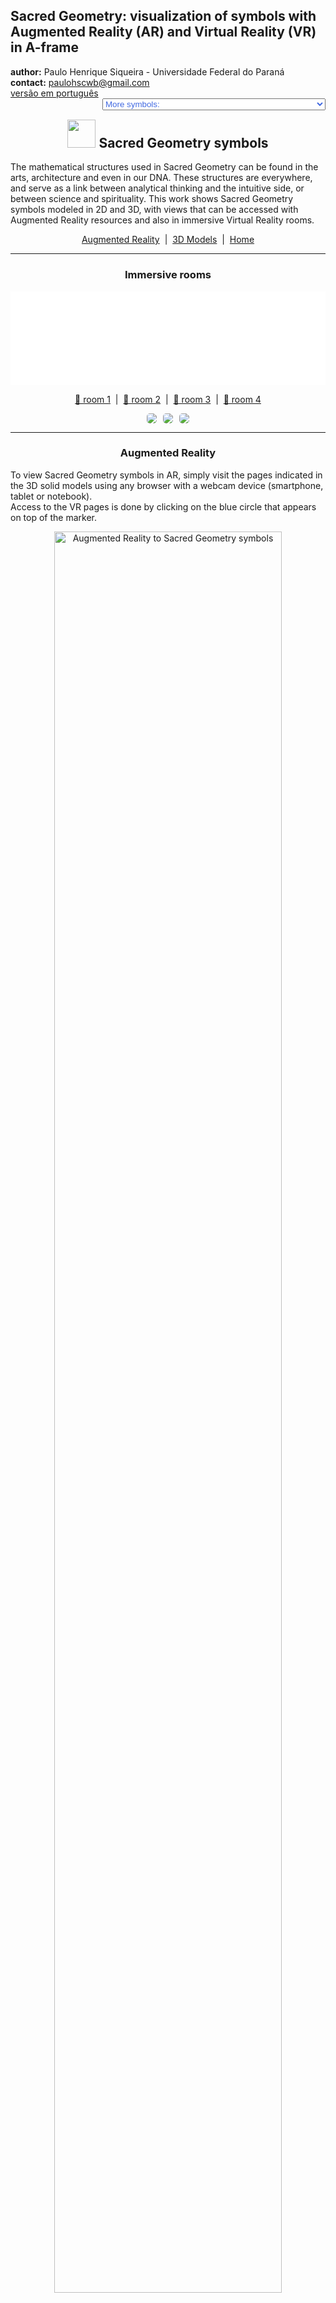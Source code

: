 <link rel="stylesheet" href="../scripts/style.css">
<meta charset="utf-8">
<link rel="icon" type="image/png" href="vr/salas/imagens/icone.png">
<h2>Sacred Geometry: visualization of symbols with Augmented Reality (AR) and Virtual Reality (VR) in A-frame</h2>
 <b>author:</b> Paulo Henrique Siqueira - Universidade Federal do Paraná
 <br><b>contact:</b> <a href="#">paulohscwb@gmail.com</a>
 <br><a href="https://paulohscwb.github.io/SacredGeometry/symbols/pt-br/">versão em português</a>
 <form style="margin: 0 auto; float:right; text-align:right; width:100%; margin-bottom:15px;">
	<select id="url" onchange="urlHandler(this.value)" style="color:royalblue;">
		<option disabled selected value>More symbols:</option>
		<option disabled value="../symbols/">Sacred Geometry symbols</option>
		<option value="../flower/">Flower of life and the polyhedra of Plato and Archimedes</option>
		<option value="../fruit/">Fruit of life and the polyhedra of Plato and Archimedes</option>
		<option value="../grid/">Grid of life and the polyhedra of Plato and Archimedes</option>
		<option value="../metatron/">Metatron and the polyhedra of Plato and Archimedes</option>
		<option value="../merkaba/">Merkaba star</option>
	</select>
</form>
<script>
function urlHandler(value) {                               
    window.location.assign(`${value}`);
}
</script>

<p id="p1"></p>
  <h2 align="center"><img src="vr/salas/imagens/icone.png" style="margin-bottom:-10px" width="45"> Sacred Geometry symbols</h2>
The mathematical structures used in Sacred Geometry can be found in the arts, architecture and even in our DNA. These structures are everywhere, and serve as a link between analytical thinking and the intuitive side, or between science and spirituality.
This work shows Sacred Geometry symbols modeled in 2D and 3D, with views that can be accessed with Augmented Reality resources and also in immersive Virtual Reality rooms.

<p align="center"><a href="#ra">Augmented Reality</a><span>&nbsp;&nbsp;|&nbsp;&nbsp;</span><a href="#m3d">3D Models</a><span>&nbsp;&nbsp;|&nbsp;&nbsp;</span><a href="../">Home</a></p>
  <hr>
 <h3 align="center">Immersive rooms</h3>
  <div class="embed-container"><iframe width="100%" src="sala.htm" title="Sala Imersiva dos símbolos da Geometria Sagrada" frameborder="0" loading="lazy"></iframe></div>
  <p align="center"><a href="sala.htm" target="_blank">&#x1f517; room 1</a><span>&nbsp;&nbsp;|&nbsp;&nbsp;</span><a href="sala1.htm" target="_blank">&#x1f517; room 2</a><span>&nbsp;&nbsp;|&nbsp;&nbsp;</span><a href="sala2.htm" target="_blank">&#x1f517; room 3</a><span>&nbsp;&nbsp;|&nbsp;&nbsp;</span><a href="sala3.htm" target="_blank">&#x1f517; room 4</a></p>
  <p align="center"><img src="vr/salas/videos/gs1.gif" style="max-width: 31.5%; border-radius:5px; margin-right:2%" loading="lazy"/><img src="vr/salas/videos/gs2.gif" style="max-width: 31.5%; margin-right:2%; border-radius:5px" loading="lazy"/><img src="vr/salas/videos/gs3.gif" style="max-width: 31.5%; border-radius:5px" loading="lazy"/></p>
  <hr>
  <h3 id="ra" align="center">Augmented Reality</h3>
  To view Sacred Geometry symbols in AR, simply visit the pages indicated in the 3D solid models using any browser with a webcam device (smartphone, tablet or notebook). 
<br>Access to the VR pages is done by clicking on the blue circle that appears on top of the marker.
<p align="center"><img style="border-radius:7px;" alt="Augmented Reality to Sacred Geometry symbols" src="ar/example.png" width="85%"></p>
<p align="center"><img src="ar/symbols.gif" alt="Augmented Reality to Sacred Geometry symbols" style="max-width: 92%; border-radius:5px;" loading="lazy"/></p>
<hr>
<h3 id="m3d" align="center">3D models</h3>
<iframe width="560" height="315" style="max-width:100%" src="https://www.youtube.com/embed/videoseries?list=PLy0I_lGW8HxXqLmyaITBm0flxwtDvgTFT" title="YouTube video player" frameborder="0" allow="accelerometer; autoplay; clipboard-write; encrypted-media; gyroscope; picture-in-picture; web-share" allowfullscreen></iframe>
<h4>1. Vesica Piscis</h4>
<a href="vr/VesicaPiscis.htm" target="_blank" title="3D model" class="fotoA"><img src="ar/0A.png" class="foto" alt="Vesica Piscis"></a><img src="ar/0.png" class="qr">
 <br><br><br>It is a geometric form created by the intersection of two identical circles, where the center of each circle lies on the perimeter of the other. The Vesica Piscis is used in Venn Diagrams and emblematic seals and has symbolic meanings such as the "Jesus fish", the intricate Triquetra that appears in Celtic art, the Reuleaux triangle and the Mandorla that symbolizes the opposites union and the intersection of terrestrial and celestial kingdoms.
 <br><br>
 <a href="ra.html" class="raAR" title="Augmented reality" target="_blank"></a>
<hr>
<h4>2. Vesica Piscis 3D</h4>
<a href="vr/VesicaPiscis3d.htm" target="_blank" title="3D model" class="fotoA"><img src="ar/1A.png" class="foto" alt="Vesica Piscis 3d"></a><img src="ar/1.png" class="qr">
 <br><br><br>In this 3D representation we have the model with 8 circles around the smallest circle. These circles represent plane sections of the spheres that symbolize the extension of the Vesica Piscis into 3 dimensions.
 <br><br>
 <a href="ra.html" class="raAR" title="Augmented reality" target="_blank"></a>
<hr>
<h4>3. Seed of Life</h4>
<a href="vr/SeedOfLife.htm" target="_blank" title="3D model" class="fotoA"><img src="ar/4A.png" class="foto" alt="Seed of Life"></a><img src="ar/4.png" class="qr">
 <br><br><br>Sacred Geometry is centered on the symbol made up of 7 intertwined circles, called the Seed of Life. It is a representation that signifies the 7 days in which the world was created, and that appears in many buildings and religious texts. Each overlapping circle means a cycle or cell interconnecting vital processes.
 <br><br>
  <a href="ra.html" class="raAR" title="Augmented reality" target="_blank"></a>
 <hr>
<h4>4. Seed of Life 3D</h4>
<a href="vr/SeedOfLife3d_v1.htm" target="_blank" title="3D model" class="fotoA"><img src="ar/5A.png" class="foto" alt="Seed of Life 3D"></a><img src="ar/5.png" class="qr">
 <br><br><br>This symbol has been used reverently and its design gives a sense of protection. Many use it as jewelry or decoration, believing that it brings positivity, warding off negative things. In this representation we have the 3D model built with 3 rotations around one of the models.
 <br><br>
 <a href="ra.html" class="raAR" title="Augmented reality" target="_blank"></a>
<hr>
<h4>5. Seed of Life 3D v2</h4>
<a href="vr/SeedOfLife3d_v2.htm" target="_blank" title="3D model" class="fotoA"><img src="ar/6A.png" class="foto" alt="Seed of Life 3D"></a><img src="ar/6.png" class="qr">
 <br><br><br>This symbol also appears on some tapestries and ruins of ancient temples, signifying the design of the universe. In this representation we have the 3D model built with circles forming 2 spherical caps.
 <br><br>
 <a href="ra.html" class="raAR" title="Augmented reality" target="_blank"></a>
 <hr>
<h4>6. Seed of Life 3D v3</h4>
<a href="vr/SeedOfLife3d_v3.htm" target="_blank" title="3D model" class="fotoA"><img src="ar/24A.png" class="foto" alt="Seed of Life 3D"></a><img src="ar/24.png" class="qr">
 <br><br><br>Each overlapping circle of this symbol signifies a cycle or cell interconnecting vital processes. In this representation we have the 3D model built with 6 circles rotated around axes that pass through the central circle.
 <br><br>
 <a href="ra.html" class="raAR" title="Augmented reality" target="_blank"></a>
<hr>
<h4>7. Egg of Life</h4>
<a href="vr/EggOfLife.htm" target="_blank" title="3D model" class="fotoA"><img src="ar/2A.png" class="foto" alt="Egg of Life"></a><img src="ar/2.png" class="qr">
 <br><br><br>It is considered a central stage in the transformative sequence of evolution and is associated with the notions of rebirth and fertility. The Egg of Life is an evolution of the Seed of Life: adding 6 circles to the Fundamental Seed we have the symbol of the Egg of Life.
 <br><br>
  <a href="ra.html" class="raAR" title="Augmented reality" target="_blank"></a>
 <hr>
<h4>8. Egg of Life 3D</h4>
<a href="vr/EggOfLife3d.htm" target="_blank" title="3D model" class="fotoA"><img src="ar/3A.png" class="foto" alt="Egg of Life 3D"></a><img src="ar/3.png" class="qr">
 <br><br><br>Analyzing another dimension in its formation, the Egg of Life can be visualized through the eight tangent spheres of Metatron's Cube. This connection shows the versatility and intertwined relationships of Sacred Geometric symbols.
 <br><br>
 <a href="ra.html" class="raAR" title="Augmented reality" target="_blank"></a>
 <hr>
<h4>9. Flower of Life</h4>
<a href="vr/FlowerOfLife.htm" target="_blank" title="3D model" class="fotoA"><img src="ar/7A.png" class="foto" alt="Flower of Life"></a><img src="ar/7.png" class="qr">
 <br><br><br>The Flower of Life symbol is constructed of 19 interlocking circles, surrounded by a larger circle. It is a well-known representation that appears in the pyramids of Egypt and in buildings in Greece, China, England, Tibet and Israel. The Flower of Life is believed to represent the cosmic blueprint, which encodes the design of each atomic structure.
 <br><br>
  <a href="ra.html" class="raAR" title="Augmented reality" target="_blank"></a>
 <hr>
<h4>10. Flower of Life 3D</h4>
<a href="vr/FlowerOfLife3d.htm" target="_blank" title="3D model" class="fotoA"><img src="ar/8A.png" class="foto" alt="Flower of Life 3D"></a><img src="ar/8.png" class="qr">
 <br><br><br>Within the design of the Flower of Life symbol are other Sacred Geometry patterns: the Egg of Life, the Seed of Life, and the Tree of Life. In this representation we have the 3D model built with 3 rotations around one of the models.
 <br><br>
 <a href="ra.html" class="raAR" title="Augmented reality" target="_blank"></a>
 <p class="topop"><a href="#p1" class="topo">back to top</a></p>
<hr>
<h4>11. Flower of Life v2</h4>
<a href="vr/FlowerOfLife_v2.htm" target="_blank" title="3D model" class="fotoA"><img src="ar/9A.png" class="foto" alt="Flower of Life"></a><img src="ar/9.png" class="qr">
 <br><br><br>The Flower of Life symbol can be extended and constructed with 37 interlocking circles, surrounded by a larger circle. Several circles of this symbol extend beyond the border, and another Sacred Geometry symbol emerges from this extended version: the Fruit of Life.
 <br><br>
  <a href="ra.html" class="raAR" title="Augmented reality" target="_blank"></a>
 <hr>
<h4>12. Flower of Life 3D v2</h4>
<a href="vr/FlowerOfLife3d_v2.htm" target="_blank" title="3D model" class="fotoA"><img src="ar/10A.png" class="foto" alt="Flower of Life 3D"></a><img src="ar/10.png" class="qr">
 <br><br><br>Within the design of the Flower of Life symbol are other Sacred Geometry patterns: the Egg of Life, the Seed of Life, and the Tree of Life. In this representation we have the 3D model built with 3 rotations around one of the models.
 <br><br>
 <a href="ra.html" class="raAR" title="Augmented reality" target="_blank"></a>
 <hr>
<h4>13. Tree of Life</h4>
<a href="vr/TreeOfLife.htm" target="_blank" title="3D model" class="fotoA"><img src="ar/11A.png" class="foto" alt="Tree of Life"></a><img src="ar/11.png" class="qr">
 <br><br><br>The Tree of Life symbol represents a connection with everything, including the things we cannot see, reminding us that we are not alone in the universe. The 10 spheres of this symbol are called "Sephiroth", they mean emanation and are connected by different paths. The bottom Sephira represents the material world and the top Sephira represents cosmic consciousness. The other Sephiras represent the qualities of the soul and are divided into three pillars: severity, gentleness and mercy.
 <br><br>
 <a href="ra.html" class="raAR" title="Augmented reality" target="_blank"></a>
 <hr>
<h4>14. Fruit of Life</h4>
<a href="vr/FruitOfLife.htm" target="_blank" title="3D model" class="fotoA"><img src="ar/12A.png" class="foto" alt="Fruit of Life"></a><img src="ar/12.png" class="qr">
 <br><br><br>The symbol of the Fruit of Life is formed by 13 interconnected spheres and can be considered one of the most powerful in Sacred Geometry. It appears hidden within the Flower of Life symbol and can be used to create the 78 lines of the Metatron's Cube symbol.
 <br><br>
  <a href="ra.html" class="raAR" title="Augmented reality" target="_blank"></a>
 <hr>
<h4>15. Fruit of Life 3D</h4>
<a href="vr/FruitOfLife3d.htm" target="_blank" title="3D model" class="fotoA"><img src="ar/13A.png" class="foto" alt="Fruit of Life 3D"></a><img src="ar/13.png" class="qr">
 <br><br><br>The 13 spheres of the Fruit of Life symbol symbolize feminine aspects of creation, which provide the basis for the 78 masculine rays of creation. It is considered a harmonious interaction that gives rise to existence. In this representation we have the symbol of the Fruit of Life in 3D.
 <br><br>
 <a href="ra.html" class="raAR" title="Augmented reality" target="_blank"></a>
 <hr>
 <h4>16. Golden spiral</h4>
<a href="vr/GoldenSpiral.htm" target="_blank" title="3D model" class="fotoA"><img src="ar/27A.png" class="foto" alt="Golden Spiral"></a><img src="ar/27.png" class="qr">
 <br><br><br>We define that the numbers <b>a</b> and <b>b</b> are in the golden ratio when <b>(a + b) / a = a / b = &Phi;</b>. Putting this ratio in two dimensions, we can construct golden rectangles (or triangles), where their sides are in the golden ratio. This proportion is not just a mathematical notion, but also a symbol of beauty, harmony and perfection in art, science and nature. This term was introduced by Leonardo da Vinci as a proportion of "ideal perfect body" and appears in the petals of various flowers, sunflower seed arrangements, pine cone patterns and romanesco broccoli.
 <br><br>
 <a href="ra.html" class="raAR" title="Augmented reality" target="_blank"></a>
 <hr>
<h4>17. Metatron's Cube</h4>
<a href="vr/MetatronCube.htm" target="_blank" title="3D model" class="fotoA"><img src="ar/14A.png" class="foto" alt="Metatron's Cube"></a><img src="ar/14.png" class="qr">
 <br><br><br>Metatron is a seraphim archangel of medieval Islamic, Jewish and Christian tradition. Artistic depictions almost always depict Archangel Metatron holding or near a mysterious cube. The construction of Metatron's Cube involves 13 circles housed within a larger circle. The lines that join the centers of these circles define the Metaton Cube.
 <br><br>
  <a href="ra1.html" class="raAR" title="Augmented reality" target="_blank"></a>
 <hr>
<h4>18. Metatron's Cube 3D</h4>
<a href="vr/MetatronCube3d.htm" target="_blank" title="3D model" class="fotoA"><img src="ar/15A.png" class="foto" alt="Metatron's Cube 3D"></a><img src="ar/15.png" class="qr">
 <br><br><br>Within the geometric shape defined by the Metatron Cube we can find the five Platonic solids, positioning the Metatron Cube as a fundamental bridge that transforms two-dimensional realities into three-dimensional realms. In this representation we have the Metaton cube in 3D.
 <br><br>
 <a href="ra1.html" class="raAR" title="Augmented reality" target="_blank"></a>
 <hr>
<h4>19. Grid of life</h4>
<a href="vr/GridOfLife.htm" target="_blank" title="3D model" class="fotoA"><img src="ar/16A.png" class="foto" alt="Grid of life"></a><img src="ar/16.png" class="qr">
 <br><br><br>The symbol of the Grid of Life, also called tetrahedron 64, contrasts the Star Tetrahedron with the Flower of Life. We have 64 tetrahedra that form the Grid of Life symbol, which can be overlayed on the Flower of Life symbol, with the circles symbolizing the vastness of space and the interconnected lines indicating where space converges over time.
 <br><br>
  <a href="ra1.html" class="raAR" title="Augmented reality" target="_blank"></a>
 <hr>
<h4>20. Grid of life 3D</h4>
<a href="vr/GridOfLife3d.htm" target="_blank" title="3D model" class="fotoA"><img src="ar/17A.png" class="foto" alt="Grid of life 3D"></a><img src="ar/17.png" class="qr">
 <br><br><br>Much of the fascination of the Grid of Life symbol comes from the number 64, which appears recurrently in nature, constructions and mysticism. Some examples that we can cite are: in computing, where the number of 64 bits of memory is essential; in the classic games of chess or checkers, which have 64 squares on their boards; or in sacred texts of Hinduism, which references 64 tantras. In this example, we have the Grid of life modeled in 3D.
 <br><br>
 <a href="ra1.html" class="raAR" title="Augmented reality" target="_blank"></a>
 <p class="topop"><a href="#p1" class="topo">back to top</a></p>
  <hr>
<h4>21. Torus</h4>
<a href="vr/Torus.htm" target="_blank" title="3D model" class="fotoA"><img src="ar/18A.png" class="foto" alt="Torus"></a><img src="ar/18.png" class="qr">
 <br><br><br>The structure of a torus, similar to a vortex, is considered to be the initial form emanating from the Genesis pattern. The representation of the torus in Sacred Geometry reflects the spiral flow of energy. This flow is not unidirectional, oscillating on the torus surface and spiraling within its core.
 <br><br>
 <a href="ra1.html" class="raAR" title="Augmented reality" target="_blank"></a>
<hr>
<h4>22. Ring torus</h4>
<a href="vr/Torus1.htm" target="_blank" title="3D model" class="fotoA"><img src="ar/25A.png" class="foto" alt="Ring torus"></a><img src="ar/25.png" class="qr">
 <br><br><br>The ring torus represents the classic donut shape, which embodies continuity and wholeness. This symbol represents the cycles of life, which maintain their form and vitality regardless of where they begin or end.
 <br><br>
 <a href="ra1.html" class="raAR" title="Augmented reality" target="_blank"></a>
<hr>
<h4>23. Spindle torus</h4>
<a href="vr/Torus2.htm" target="_blank" title="3D model" class="fotoA"><img src="ar/26A.png" class="foto" alt="Spindle torus"></a><img src="ar/26.png" class="qr">
 <br><br><br>The spindle torus represents an invisible force acting at opposite ends. It is a powerful symbol of balance, tension and duality, which represents what exists in the universe and within ourselves.
 <br><br>
 <a href="ra1.html" class="raAR" title="Augmented reality" target="_blank"></a>
<p class="topop"><a href="#p1" class="topo">back to top</a></p>
 <hr>
<h4>24. Merkaba star</h4>
<a href="vr/Merkaba.htm" target="_blank" title="3D model" class="fotoA"><img src="ar/19A.png" class="foto" alt="Merkaba star"></a><img src="ar/19.png" class="qr">
 <br><br><br>The Merkaba star symbol or Star Tetrahedron or Star of Davi has the meaning translated as "light, spirit and body". It is the fusion of 2 identical tetrahedra that are interconnected through rotations in opposite directions. The intersection of these tetrahedra creates an energy field that radiates immense power. In this example, we have the Merkaba star modeled in 3D.
 <br><br>
 <a href="ra1.html" class="raAR" title="Augmented reality" target="_blank"></a>
<hr>
<h4>25. Vector Equilibrium</h4>
<a href="vr/VectorEquilibrium.htm" target="_blank" title="3D model" class="fotoA"><img src="ar/23A.png" class="foto" alt="Vector Equilibrium"></a><img src="ar/23.png" class="qr">
 <br><br><br>Vector Equilibrium is considered the initial reference of energetic mathematics and the zero pulsation of vector balance. This is the underlying structure of the Torus, considered the geometric shape capable of transforming energy into matter.
 <br><br>
 <a href="ra1.html" class="raAR" title="Augmented reality" target="_blank"></a>
 <hr>
<h4>26. Vector Equilibrium 3D</h4>
<a href="vr/VectorEquilibrium1.htm" target="_blank" title="3D model" class="fotoA"><img src="ar/20A.png" class="foto" alt="Vector Equilibrium 3D"></a><img src="ar/20.png" class="qr">
 <br><br><br>Vector Equilibrium energy lines have equal length and strength and can be considered the only geometric shape that has all equal and balanced forces. In this representation we have the Vector Equilibrium modeled in 3D, which represents a set formed by the edges and main diagonals of the Archimedean Cuboctahedron.
 <br><br>
 <a href="ra1.html" class="raAR" title="Augmented reality" target="_blank"></a>
 <hr>
<h4>27. Vector Equilibrium 3D v2</h4>
<a href="vr/VectorEquilibrium2.htm" target="_blank" title="3D model" class="fotoA"><img src="ar/21A.png" class="foto" alt="Vector Equilibrium 3D"></a><img src="ar/21.png" class="qr">
 <br><br><br>According to Buckminster Fuller, Vector Equilibrium is the closest form we will ever know to God and eternity. In this representation we have the Vector Equilibrium modeled in 3D, which represents a set formed by the main diagonals and the circles circumscribed by the hexagonal sections of the Archimedes Cuboctahedron.
 <br><br>
 <a href="ra1.html" class="raAR" title="Augmented reality" target="_blank"></a>
 <hr>
<h4>28. Vector Equilibrium 3D v3</h4>
<a href="vr/VectorEquilibrium3.htm" target="_blank" title="3D model" class="fotoA"><img src="ar/22A.png" class="foto" alt="Vector Equilibrium 3D"></a><img src="ar/22.png" class="qr">
 <br><br><br>Vector Equilibrium is considered as the underlying structure of the Torus, also known as the geometric shape capable of transforming energy into matter. In this representation we have the 3D model built with 3 rotations around one of the models.
 <br><br>
 <a href="ra1.html" class="raAR" title="Augmented reality" target="_blank"></a>
 <hr>
<h4>29. Sri Yantra</h4>
<a href="vr/SriYantra.htm" target="_blank" title="3D model" class="fotoA"><img src="ar/29A.png" class="foto" alt="Sri Yantra"></a>
 <br><br><br>The Sri Yantra is a geometric draw that represents the union of the masculine and feminine energies of the universe. It is one of the most complex and powerful forms of Sacred Geometry. This symbol has nine interlocking triangles that surround a central point and guide the mind to higher states of consciousness. Focusing on the central point, called the "bindu", helps to access a deep connection with universal energy. The "bindu" symbolizes the origin of the universe, the point from which all creation emanates, and around which reality is organized. The word "Sri" means wealth and prosperity, and "Yantra" means instrument.
 <br><br><br>
 <hr>
<h4>30. Sri Yantra 3D</h4>
<a href="vr/SriYantrav1.htm" target="_blank" title="3D model" class="fotoA"><img src="ar/30A.png" class="foto" alt="Sri Yantra 3D"></a>
 <br><br><br>The Sri Yantra consists of four triangles pointing upwards (masculine energy, Shiva) and five pointing downwards (feminine energy, Shakti). The intersections between the triangles form 43 smaller triangles, which mirror the cosmos. Each smaller triangle is related to an intelligence or archetype. The Sri Yantra is one of the most complex and powerful forms of Sacred Geometry. The word "Sri" means wealth and prosperity, and "Yantra" means instrument.
 <br><br><br>
<p class="topop"><a href="#p1" class="topo">back to top</a></p>
<hr>
<h4>31. Triquetra</h4>
<a href="vr/Triquetra.htm" target="_blank" title="3D model" class="fotoA"><img src="ar/31A.png" class="foto" alt="Triquetra"></a>
 <br><br><br>The triquetra is a geometric symbol that represents eternity, trinity and unity. It is made up of three intertwined arches, with no beginning or end. The word triquetra comes from the Latin triquætra (three points). The symbol is similar to a triskelion (a Celtic symbol that represents the three worlds: the celestial, physical and spiritual). The triquetra is present in many cultures and traditions.
 <br><br><br>
 <hr>
<h4>32. Triquetra 3D</h4>
<a href="vr/Triquetrav1.htm" target="_blank" title="3D model" class="fotoA"><img src="ar/32A.png" class="foto" alt="Triquetra 3D"></a>
 <br><br><br>The triquetra is used in Christianity, magic and the occult in general. This symbol is associated with trinity concepts, such as life, death and rebirth, or earth, sea and sky. The triquetra represents infinity in three dimensions and can be found in many works of art, monuments, films, popular series, pendants, mandalas and paintings.
 <br><br><br>
<p class="topop"><a href="#p1" class="topo">back to top</a></p>
<hr>

<br><a rel="license" href="http://creativecommons.org/licenses/by-nc-nd/4.0/"><img alt="Licença Creative Commons" style="border-width:0" src="https://i.creativecommons.org/l/by-nc-nd/4.0/88x31.png" loading="lazy"/></a><br /><span xmlns:dct="http://purl.org/dc/terms/" property="dct:title">Sacred Geometry - Visualization of symbols with Augmented Reality and Virtual Reality</span> by <a xmlns:cc="http://creativecommons.org/ns#" href="https://paulohscwb.github.io/SacredGeometry/symbols/" property="cc:attributionName" rel="cc:attributionURL">Paulo Henrique Siqueira</a> is licensed with a license <a rel="license" href="http://creativecommons.org/licenses/by-nc-nd/4.0/">Creative Commons Attribution-NonCommercial-NoDerivatives 4.0 International</a>.

<h4>How to cite this work:</h4> 
<p>Siqueira, P.H., "Sacred Geometry: Visualization of symbols with Augmented Reality and Virtual Reality". Available in: <https://paulohscwb.github.io/SacredGeometry/symbols/>, May 2024.</p>
<a target="_blank" href="https://doi.org/10.5281/zenodo.14502405"><img src="https://zenodo.org/badge/DOI/10.5281/zenodo.14502405.svg" alt="DOI"></a>
<br><br><b>References:</b>
<br>Pardesco. "Sacred Geometry Art, Symbols & Meanings". <a href="https://pardesco.com/blogs/news/sacred-geometry-art-symbols-meanings" target="_blank">https://pardesco.com/blogs/news/sacred-geometry-art-symbols-meanings</a>
<br>Weisstein, Eric W. "Platonic Solid" From MathWorld-A Wolfram Web Resource. <a href="http://mathworld.wolfram.com/PlatonicSolid.html" target="_blank">http://mathworld.wolfram.com/PlatonicSolid.html</a>
<br>Weisstein, Eric W. "Polyhedra" From MathWorld-A Wolfram Web Resource. <a href="https://mathworld.wolfram.com/topics/Polyhedra.html" target="_blank">https://mathworld.wolfram.com/topics/Polyhedra.html</a>
<br>Solar System Scope. "Solar Textures: Stars and Milky Way". <a href="https://www.solarsystemscope.com/textures/" target="_blank">https://www.solarsystemscope.com/textures/</a>
<br>McCooey, D. I. "Visual Polyhedra". <a href="http://dmccooey.com/polyhedra/" target="_blank">http://dmccooey.com/polyhedra/</a>
